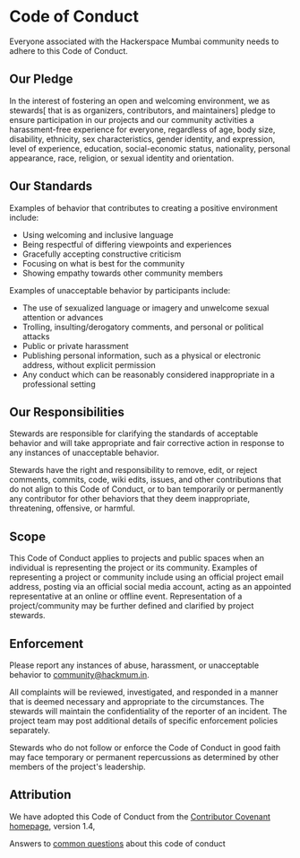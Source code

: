 # Code of Conduct

Everyone associated with the Hackerspace Mumbai community needs to adhere to this Code of Conduct.

## Our Pledge

In the interest of fostering an open and welcoming environment, we as stewards[ that is as organizers,
contributors, and maintainers] pledge to ensure participation in our projects and
our community activities a harassment-free experience for everyone, regardless of age, body
size, disability, ethnicity, sex characteristics, gender identity, and expression,
level of experience, education, social-economic status, nationality, personal
appearance, race, religion, or sexual identity and orientation.

## Our Standards

Examples of behavior that contributes to creating a positive environment
include:

* Using welcoming and inclusive language
* Being respectful of differing viewpoints and experiences
* Gracefully accepting constructive criticism
* Focusing on what is best for the community
* Showing empathy towards other community members

Examples of unacceptable behavior by participants include:

* The use of sexualized language or imagery and unwelcome sexual attention or
  advances
* Trolling, insulting/derogatory comments, and personal or political attacks
* Public or private harassment
* Publishing personal information, such as a physical or electronic
  address, without explicit permission
* Any conduct which can be reasonably considered inappropriate in a
  professional setting

## Our Responsibilities

Stewards are responsible for clarifying the standards of acceptable
behavior and will take appropriate and fair corrective action in
response to any instances of unacceptable behavior.

Stewards have the right and responsibility to remove, edit, or
reject comments, commits, code, wiki edits, issues, and other contributions
that do not align to this Code of Conduct, or to ban temporarily or
permanently any contributor for other behaviors that they deem inappropriate,
threatening, offensive, or harmful.

## Scope

This Code of Conduct applies to projects and public spaces
when an individual is representing the project or its community. Examples of
representing a project or community include using an official project email
address, posting via an official social media account, acting as an appointed
representative at an online or offline event. Representation of a project/community may be
further defined and clarified by project stewards.

## Enforcement

Please report any instances of abuse, harassment, or unacceptable behavior to community@hackmum.in.

All complaints will be reviewed, investigated, and responded in a manner that is deemed necessary and appropriate to the circumstances. The stewards will maintain the confidentiality of the reporter of an incident.
The project team may post additional details of specific enforcement policies separately.

Stewards who do not follow or enforce the Code of Conduct in good
faith may face temporary or permanent repercussions as determined by other
members of the project's leadership.

## Attribution

We have adopted this Code of Conduct from the [Contributor Covenant homepage](https://www.contributor-covenant.org/version/1/4/code-of-conduct.html), version 1.4,

Answers to [common questions](https://www.contributor-covenant.org/faq) about this code of conduct
